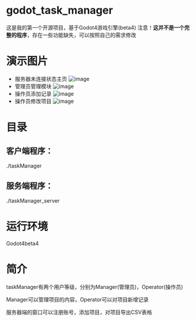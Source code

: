 # godot_task_manager

这是我的第一个开源项目，基于Godot4游戏引擎(beta4)
注意！**这并不是一个完整的程序**，存在一些功能缺失，可以按照自己的需求修改

# 演示图片

- 服务器未连接状态主页
![image](https://user-images.githubusercontent.com/22912744/199709608-b5622831-66d2-4003-aebb-894e7085bc06.png)
- 管理员管理模块
![image](https://user-images.githubusercontent.com/22912744/199709906-ee7b2745-2f16-45a2-864b-b8b1132d36e3.png)
- 操作员添加记录
![image](https://user-images.githubusercontent.com/22912744/199710086-846cc1f1-8eee-45b1-b31d-abeeec0754c1.png)
- 操作员修改项目
![image](https://user-images.githubusercontent.com/22912744/199710133-29051cb2-d8cd-4178-a19e-efbb2c58c52b.png)

# 目录

## 客户端程序：
./taskManager

## 服务端程序：
./taskManager_server

# 运行环境

Godot4beta4

# 简介

taskManager有两个用户等级，分别为Manager(管理员)，Operator(操作员)

Manager可以管理项目的内容，Operator可以对项目新增记录

服务器端的窗口可以注册账号，添加项目，对项目导出CSV表格
